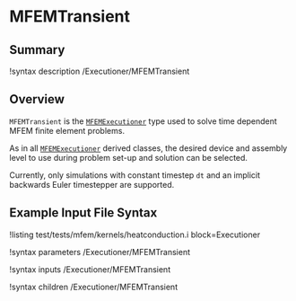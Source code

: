 # MFEMTransient

## Summary

!syntax description /Executioner/MFEMTransient

## Overview

`MFEMTransient` is the [`MFEMExecutioner`](MFEMExecutioner.md) type used to solve time dependent
MFEM finite element problems.

As in all [`MFEMExecutioner`](MFEMExecutioner.md) derived classes, the desired device and assembly
level to use during problem set-up and solution can be selected.

Currently, only simulations with constant timestep `dt` and an implicit backwards Euler timestepper
are supported.

## Example Input File Syntax

!listing test/tests/mfem/kernels/heatconduction.i block=Executioner

!syntax parameters /Executioner/MFEMTransient

!syntax inputs /Executioner/MFEMTransient

!syntax children /Executioner/MFEMTransient
